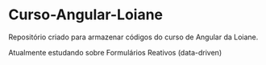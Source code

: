 ﻿# Curso-Angular-Loiane
Repositório criado para armazenar códigos do curso de Angular da Loiane.

Atualmente estudando sobre Formulários Reativos (data-driven)

